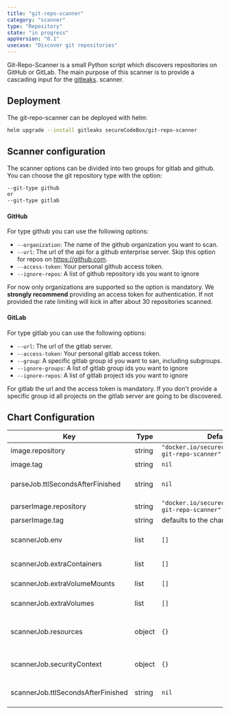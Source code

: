 ```yaml
---
title: "git-repo-scanner"
category: "scanner"
type: "Repository"
state: "in progress"
appVersion: "0.1"
usecase: "Discover git repositories"
---
```


Git-Repo-Scanner is a small Python script which discovers repositories on GitHub or GitLab. The main purpose of this scanner
is to provide a cascading input for the [gitleaks](https://github.com/secureCodeBox/secureCodeBox/tree/main/scanners/gitleaks).
 scanner.

## Deployment

The  git-repo-scanner can be deployed with helm:

```bash
helm upgrade --install gitleaks secureCodeBox/git-repo-scanner
```

## Scanner configuration

The scanner options can be divided into two groups for gitlab and github. You can choose the git
repository type with the option:

```bash
--git-type github
or
--git-type gitlab
```

#### GitHub
For type github you can use the following options:
- `--organization`: The name of the github organization you want to scan.
- `--url`: The url of the api for a github enterprise server. Skip this option for repos on <https://github.com>.
- `--access-token`: Your personal github access token.
- `--ignore-repos`: A list of github repository ids you want to ignore

For now only organizations are supported so the option is mandatory. We **strongly recommend** providing an access token
for authentication. If not provided the rate limiting will kick in after about 30 repositories scanned.

#### GitLab
For type gitlab you can use the following options:
- `--url`: The url of the gitlab server.
- `--access-token`: Your personal gitlab access token.
- `--group`: A specific gitlab group id you want to san, including subgroups.
- `--ignore-groups`: A list of gitlab group ids you want to ignore
- `--ignore-repos`: A list of gitlab project ids you want to ignore

For gitlab the url and the access token is mandatory. If you don't provide a specific group id all projects
on the gitlab server are going to be discovered.

## Chart Configuration

| Key | Type | Default | Description |
|-----|------|---------|-------------|
| image.repository | string | `"docker.io/securecodebox/scanner-git-repo-scanner"` | Container Image to run the scan |
| image.tag | string | `nil` | defaults to the charts version |
| parseJob.ttlSecondsAfterFinished | string | `nil` | seconds after which the kubernetes job for the parser will be deleted. Requires the Kubernetes TTLAfterFinished controller: https://kubernetes.io/docs/concepts/workloads/controllers/ttlafterfinished/ |
| parserImage.repository | string | `"docker.io/securecodebox/parser-git-repo-scanner"` | Parser image repository |
| parserImage.tag | string | defaults to the charts version | Parser image tag |
| scannerJob.env | list | `[]` | Optional environment variables mapped into each scanJob (see: https://kubernetes.io/docs/tasks/inject-data-application/define-environment-variable-container/) |
| scannerJob.extraContainers | list | `[]` | Optional additional Containers started with each scanJob (see: https://kubernetes.io/docs/concepts/workloads/pods/init-containers/) |
| scannerJob.extraVolumeMounts | list | `[]` | Optional VolumeMounts mapped into each scanJob (see: https://kubernetes.io/docs/concepts/storage/volumes/) |
| scannerJob.extraVolumes | list | `[]` | Optional Volumes mapped into each scanJob (see: https://kubernetes.io/docs/concepts/storage/volumes/) |
| scannerJob.resources | object | `{}` | CPU/memory resource requests/limits (see: https://kubernetes.io/docs/tasks/configure-pod-container/assign-memory-resource/, https://kubernetes.io/docs/tasks/configure-pod-container/assign-cpu-resource/) |
| scannerJob.securityContext | object | `{}` | Optional securityContext set on scanner container (see: https://kubernetes.io/docs/tasks/configure-pod-container/security-context/) |
| scannerJob.ttlSecondsAfterFinished | string | `nil` | seconds after which the kubernetes job for the scanner will be deleted. Requires the Kubernetes TTLAfterFinished controller: https://kubernetes.io/docs/concepts/workloads/controllers/ttlafterfinished/ |

